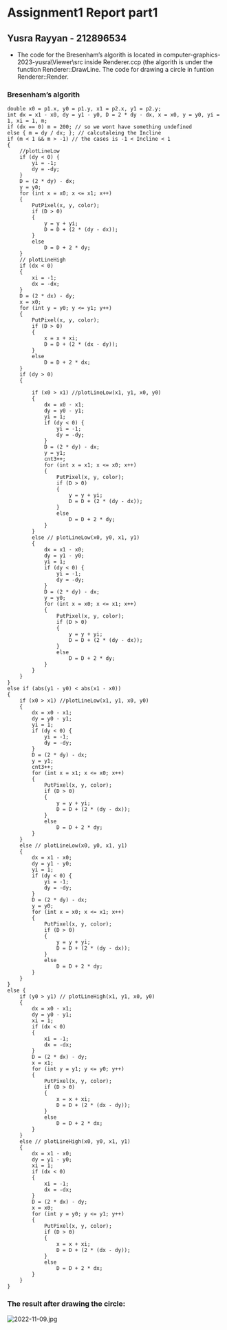 # Assignment1 Report part1
## Yusra Rayyan - 212896534

- The code for the Bresenham’s algorith is located in computer-graphics-2023-yusra\Viewer\src
inside Renderer.ccp (the algorith is under the function Renderer::DrawLine.
The code for drawing a circle in funtion Renderer::Render.


###   Bresenham’s algorith


	double x0 = p1.x, y0 = p1.y, x1 = p2.x, y1 = p2.y;
	int dx = x1 - x0, dy = y1 - y0, D = 2 * dy - dx, x = x0, y = y0, yi = 1, xi = 1, m;
	if (dx == 0) m = 200; // so we wont have something undefined
	else { m = dy / dx; }; // calcutaleing the Incline
	if (m < 1 && m > -1) // the cases is -1 < Incline < 1
	{
		//plotLineLow
		if (dy < 0) {
			yi = -1;
			dy = -dy;
		}
		D = (2 * dy) - dx;
		y = y0;
		for (int x = x0; x <= x1; x++)
		{
			PutPixel(x, y, color);
			if (D > 0)
			{
				y = y + yi;
				D = D + (2 * (dy - dx));
			}
			else
				D = D + 2 * dy;
		}
		// plotLineHigh
		if (dx < 0)
		{
			xi = -1;
			dx = -dx;
		}
		D = (2 * dx) - dy;
		x = x0;
		for (int y = y0; y <= y1; y++)
		{
			PutPixel(x, y, color);
			if (D > 0)
			{
				x = x + xi;
				D = D + (2 * (dx - dy));
			}
			else
				D = D + 2 * dx;
		}
		if (dy > 0)
		{

			if (x0 > x1) //plotLineLow(x1, y1, x0, y0)
			{
				dx = x0 - x1;
				dy = y0 - y1;
				yi = 1;
				if (dy < 0) {
					yi = -1;
					dy = -dy;
				}
				D = (2 * dy) - dx;
				y = y1;
				cnt3++;
				for (int x = x1; x <= x0; x++)
				{
					PutPixel(x, y, color);
					if (D > 0)
					{
						y = y + yi;
						D = D + (2 * (dy - dx));
					}
					else
						D = D + 2 * dy;
				}
			}
			else // plotLineLow(x0, y0, x1, y1)
			{
				dx = x1 - x0;
				dy = y1 - y0;
				yi = 1;
				if (dy < 0) {
					yi = -1;
					dy = -dy;
				}
				D = (2 * dy) - dx;
				y = y0;
				for (int x = x0; x <= x1; x++)
				{
					PutPixel(x, y, color);
					if (D > 0)
					{
						y = y + yi;
						D = D + (2 * (dy - dx));
					}
					else
						D = D + 2 * dy;
				}
			}
		}
	}
	else if (abs(y1 - y0) < abs(x1 - x0))
	{
		if (x0 > x1) //plotLineLow(x1, y1, x0, y0)
		{
			dx = x0 - x1;
			dy = y0 - y1;
			yi = 1;
			if (dy < 0) {
				yi = -1;
				dy = -dy;
			}
			D = (2 * dy) - dx;
			y = y1;
			cnt3++;
			for (int x = x1; x <= x0; x++)
			{
				PutPixel(x, y, color);
				if (D > 0)
				{
					y = y + yi;
					D = D + (2 * (dy - dx));
				}
				else
					D = D + 2 * dy;
			}
		}
		else // plotLineLow(x0, y0, x1, y1)
		{
			dx = x1 - x0;
			dy = y1 - y0;
			yi = 1;
			if (dy < 0) {
				yi = -1;
				dy = -dy;
			}
			D = (2 * dy) - dx;
			y = y0;
			for (int x = x0; x <= x1; x++)
			{
				PutPixel(x, y, color);
				if (D > 0)
				{
					y = y + yi;
					D = D + (2 * (dy - dx));
				}
				else
					D = D + 2 * dy;
			}
		}
	}
	else {
		if (y0 > y1) // plotLineHigh(x1, y1, x0, y0)
		{
			dx = x0 - x1;
			dy = y0 - y1;
			xi = 1;
			if (dx < 0)
			{
				xi = -1;
				dx = -dx;
			}
			D = (2 * dx) - dy;
			x = x1;
			for (int y = y1; y <= y0; y++)
			{
				PutPixel(x, y, color);
				if (D > 0)
				{
					x = x + xi;
					D = D + (2 * (dx - dy));
				}
				else
					D = D + 2 * dx;
			}
		}
		else // plotLineHigh(x0, y0, x1, y1)
		{
			dx = x1 - x0;
			dy = y1 - y0;
			xi = 1;
			if (dx < 0)
			{
				xi = -1;
				dx = -dx;
			}
			D = (2 * dx) - dy;
			x = x0;
			for (int y = y0; y <= y1; y++)
			{
				PutPixel(x, y, color);
				if (D > 0)
				{
					x = x + xi;
					D = D + (2 * (dx - dy));
				}
				else
					D = D + 2 * dx;
			}
		}
	}





### The result after drawing the circle:
![2022-11-09.jpg](https://www.dropbox.com/s/u00tk1coozsmt1o/2022-11-09.jpg?dl=0&raw=1)









